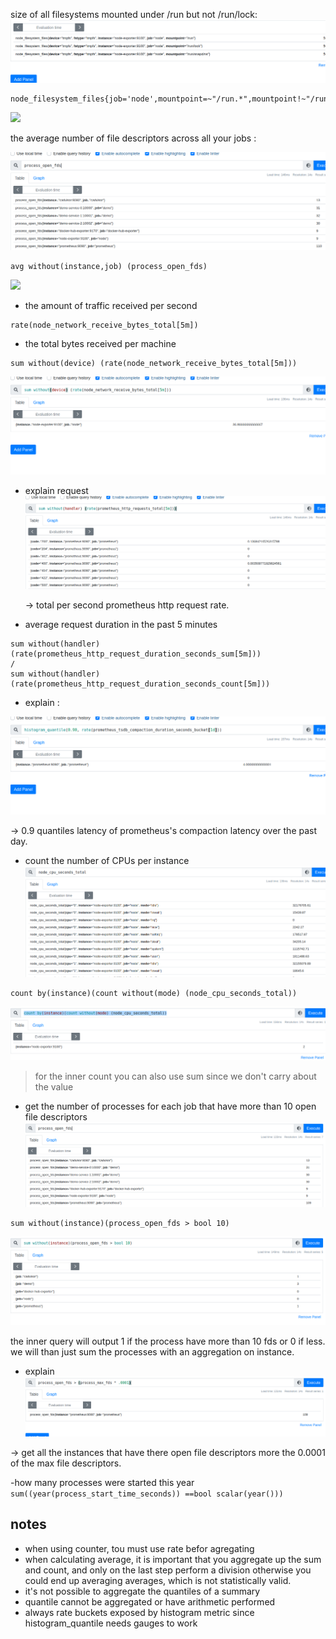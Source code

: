 size of all filesystems mounted under /run but not /run/lock:
![](uploads/2022-07-23-23-12-50.png)

```promql
node_filesystem_files{job='node',mountpoint=~"/run.*",mountpoint!~"/run/lock"}
```

![](up>loads/2022-07-23-23-13-37.png)

the average number of file descriptors across all your jobs :

![](uploads/2022-07-24-13-34-33.png)

```promql
avg without(instance,job) (process_open_fds)
```

![](uploads/2022-07-24-13-36-13.png)

- the amount of traffic received per second

```promql
rate(node_network_receive_bytes_total[5m])
```

- the total bytes received per machine

```promql
sum without(device) (rate(node_network_receive_bytes_total[5m]))
```

![](uploads/2022-07-24-13-46-50.png)

- explain request
  ![](uploads/2022-07-24-13-54-12.png)

  -> total per second prometheus http request rate.

- average request duration in the past 5 minutes

```promql
sum without(handler) (rate(prometheus_http_request_duration_seconds_sum[5m]))
/
sum without(handler) (rate(prometheus_http_request_duration_seconds_count[5m]))
```

- explain :

![](uploads/2022-07-24-15-31-02.png)

-> 0.9 quantiles latency of prometheus's compaction latency over the past day.

- count the number of CPUs per instance
![](uploads/2022-07-24-19-09-19.png)

```promql
count by(instance)(count without(mode) (node_cpu_seconds_total))
```

![](uploads/2022-07-24-19-09-59.png)
> for the inner count you can also use sum since we don't carry about the value

- get the number of processes for each job that have more than 10 open file descriptors
![](uploads/2022-07-25-01-34-38.png)

```promql
sum without(instance)(process_open_fds > bool 10)
```

![](uploads/2022-07-25-01-36-39.png)

the inner query will output 1 if the process have more than 10 fds or 0 if less. we will than just sum the processes with an aggregation on instance.

- explain
![](uploads/2022-07-25-02-17-07.png)

-> get all the instances that have there open file descriptors more the 0.0001 of the max file descriptors.

-how many processes were started this year
`sum((year(process_start_time_seconds)) ==bool scalar(year()))`


## notes

- when using counter, tou must use rate befor agregating
- when calculating average, it is important that you aggregate up the sum and count, and only on the last step perform a division otherwise you could end up averaging averages, which is not statistically valid.
- it's not possible to aggregate the quantiles of a summary
- quantile cannot be aggregated or have arithmetic performed
- always rate buckets exposed by histogram metric since histogram_quantile needs gauges to work
